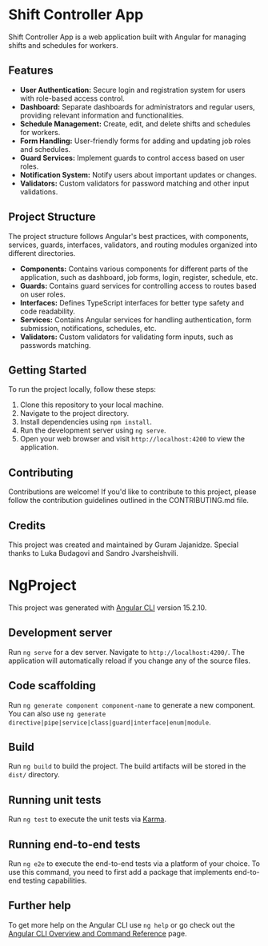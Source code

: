 # Shift Controller App

Shift Controller App is a web application built with Angular for managing shifts and schedules for workers.

## Features

- **User Authentication:** Secure login and registration system for users with role-based access control.
- **Dashboard:** Separate dashboards for administrators and regular users, providing relevant information and functionalities.
- **Schedule Management:** Create, edit, and delete shifts and schedules for workers.
- **Form Handling:** User-friendly forms for adding and updating job roles and schedules.
- **Guard Services:** Implement guards to control access based on user roles.
- **Notification System:** Notify users about important updates or changes.
- **Validators:** Custom validators for password matching and other input validations.

## Project Structure

The project structure follows Angular's best practices, with components, services, guards, interfaces, validators, and routing modules organized into different directories.

- **Components:** Contains various components for different parts of the application, such as dashboard, job forms, login, register, schedule, etc.
- **Guards:** Contains guard services for controlling access to routes based on user roles.
- **Interfaces:** Defines TypeScript interfaces for better type safety and code readability.
- **Services:** Contains Angular services for handling authentication, form submission, notifications, schedules, etc.
- **Validators:** Custom validators for validating form inputs, such as passwords matching.

## Getting Started

To run the project locally, follow these steps:

1. Clone this repository to your local machine.
2. Navigate to the project directory.
3. Install dependencies using `npm install`.
4. Run the development server using `ng serve`.
5. Open your web browser and visit `http://localhost:4200` to view the application.

## Contributing

Contributions are welcome! If you'd like to contribute to this project, please follow the contribution guidelines outlined in the CONTRIBUTING.md file.

## Credits

This project was created and maintained by Guram Jajanidze. Special thanks to Luka Budagovi and Sandro Jvarsheishvili.


# NgProject

This project was generated with [Angular CLI](https://github.com/angular/angular-cli) version 15.2.10.

## Development server

Run `ng serve` for a dev server. Navigate to `http://localhost:4200/`. The application will automatically reload if you change any of the source files.

## Code scaffolding

Run `ng generate component component-name` to generate a new component. You can also use `ng generate directive|pipe|service|class|guard|interface|enum|module`.

## Build

Run `ng build` to build the project. The build artifacts will be stored in the `dist/` directory.

## Running unit tests

Run `ng test` to execute the unit tests via [Karma](https://karma-runner.github.io).

## Running end-to-end tests

Run `ng e2e` to execute the end-to-end tests via a platform of your choice. To use this command, you need to first add a package that implements end-to-end testing capabilities.

## Further help

To get more help on the Angular CLI use `ng help` or go check out the [Angular CLI Overview and Command Reference](https://angular.io/cli) page.
